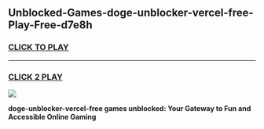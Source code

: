 
## Unblocked-Games-doge-unblocker-vercel-free-Play-Free-d7e8h
<h3>
<a href="https://premium76.site?title=doge-unblocker-vercel-free&ref=23A">CLICK TO PLAY</a></h3>
<hr>

<h3>
<a href="https://premium76.site?title=doge-unblocker-vercel-free&ref=23A">CLICK 2 PLAY</a>
  
</h3>

<a href="https://premium76.site?title=doge-unblocker-vercel-free&ref=23A"><img src="https://clearcache.store/games.png"></a>


**doge-unblocker-vercel-free games unblocked: Your Gateway to Fun and Accessible Online Gaming**
